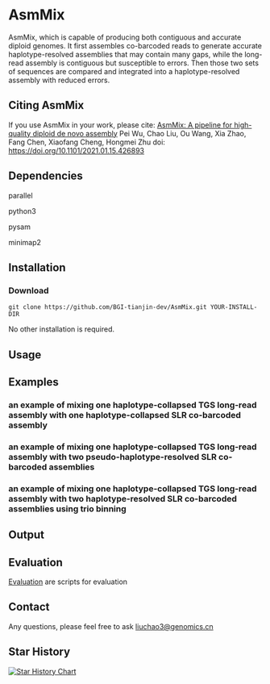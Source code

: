# AsmMix

AsmMix, which is capable of producing both contiguous and accurate diploid genomes. It first assembles co-barcoded reads to generate accurate haplotype-resolved assemblies that may contain many gaps, while the long-read assembly is contiguous but susceptible to errors. Then those two sets of sequences are compared and integrated into a haplotype-resolved assembly with reduced errors. 


## Citing AsmMix
If you use AsmMix in your work, please cite:
[AsmMix: A pipeline for high-quality diploid de novo assembly](https://www.biorxiv.org/content/10.1101/2021.01.15.426893v1)
Pei Wu, Chao Liu, Ou Wang, Xia Zhao, Fang Chen, Xiaofang Cheng, Hongmei Zhu
doi: https://doi.org/10.1101/2021.01.15.426893

## Dependencies

parallel

python3

pysam

minimap2

## Installation

### Download 
```
git clone https://github.com/BGI-tianjin-dev/AsmMix.git YOUR-INSTALL-DIR
```
No other installation is required.

## Usage 


## Examples
### an example of mixing one haplotype-collapsed TGS long-read assembly with one haplotype-collapsed SLR co-barcoded assembly


### an example of mixing one haplotype-collapsed TGS long-read assembly with two pseudo-haplotype-resolved SLR co-barcoded assemblies


### an example of mixing one haplotype-collapsed TGS long-read assembly with two haplotype-resolved SLR co-barcoded assemblies using trio binning



## Output


## Evaluation
[Evaluation](https://github.com/BGI-biotools/AsmMix/tree/main/Evaluation) are scripts for evaluation

## Contact
Any questions, please feel free to ask liuchao3@genomics.cn

## Star History

[![Star History Chart](https://api.star-history.com/svg?repos=AsmMix&type=Date)](https://star-history.com/#BGI-tianjin-dev/AsmMix&Date)


